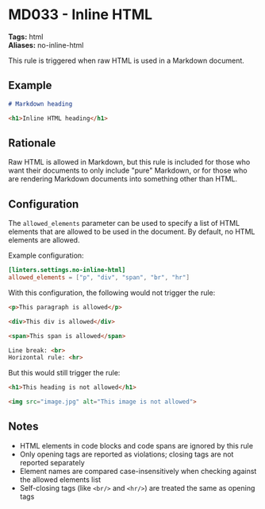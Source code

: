 # MD033 - Inline HTML

**Tags:** html  
**Aliases:** no-inline-html

This rule is triggered when raw HTML is used in a Markdown document.

## Example

```markdown
# Markdown heading

<h1>Inline HTML heading</h1>
```

## Rationale

Raw HTML is allowed in Markdown, but this rule is included for those who want their documents to only include "pure" Markdown, or for those who are rendering Markdown documents into something other than HTML.

## Configuration

The `allowed_elements` parameter can be used to specify a list of HTML elements that are allowed to be used in the document. By default, no HTML elements are allowed.

Example configuration:

```toml
[linters.settings.no-inline-html]
allowed_elements = ["p", "div", "span", "br", "hr"]
```

With this configuration, the following would not trigger the rule:

```markdown
<p>This paragraph is allowed</p>

<div>This div is allowed</div>

<span>This span is allowed</span>

Line break: <br>
Horizontal rule: <hr>
```

But this would still trigger the rule:

```markdown
<h1>This heading is not allowed</h1>

<img src="image.jpg" alt="This image is not allowed">
```

## Notes

- HTML elements in code blocks and code spans are ignored by this rule
- Only opening tags are reported as violations; closing tags are not reported separately
- Element names are compared case-insensitively when checking against the allowed elements list
- Self-closing tags (like `<br/>` and `<hr/>`) are treated the same as opening tags